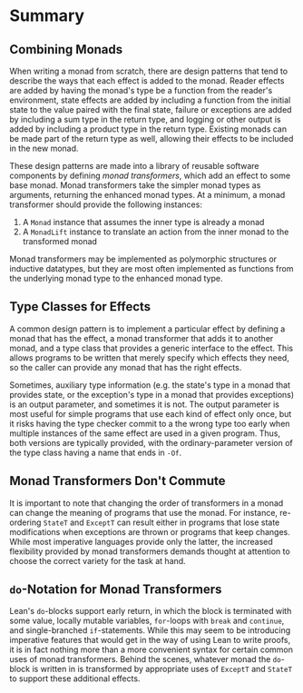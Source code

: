# Summary

## Combining Monads

When writing a monad from scratch, there are design patterns that tend to describe the ways that each effect is added to the monad.
Reader effects are added by having the monad's type be a function from the reader's environment, state effects are added by including a function from the initial state to the value paired with the final state, failure or exceptions are added by including a sum type in the return type, and logging or other output is added by including a product type in the return type.
Existing monads can be made part of the return type as well, allowing their effects to be included in the new monad.

These design patterns are made into a library of reusable software components by defining _monad transformers_, which add an effect to some base monad.
Monad transformers take the simpler monad types as arguments, returning the enhanced monad types.
At a minimum, a monad transformer should provide the following instances:
 1. A `Monad` instance that assumes the inner type is already a monad
 2. A `MonadLift` instance to translate an action from the inner monad to the transformed monad
 
Monad transformers may be implemented as polymorphic structures or inductive datatypes, but they are most often implemented as functions from the underlying monad type to the enhanced monad type.

## Type Classes for Effects

A common design pattern is to implement a particular effect by defining a monad that has the effect, a monad transformer that adds it to another monad, and a type class that provides a generic interface to the effect.
This allows programs to be written that merely specify which effects they need, so the caller can provide any monad that has the right effects.

Sometimes, auxiliary type information (e.g. the state's type in a monad that provides state, or the exception's type in a monad that provides exceptions) is an output parameter, and sometimes it is not.
The output parameter is most useful for simple programs that use each kind of effect only once, but it risks having the type checker commit to a the wrong type too early when multiple instances of the same effect are used in a given program.
Thus, both versions are typically provided, with the ordinary-parameter version of the type class having a name that ends in `-Of`.

## Monad Transformers Don't Commute

It is important to note that changing the order of transformers in a monad can change the meaning of programs that use the monad.
For instance, re-ordering `StateT` and `ExceptT` can result either in programs that lose state modifications when exceptions are thrown or programs that keep changes.
While most imperative languages provide only the latter, the increased flexibility provided by monad transformers demands thought at attention to choose the correct variety for the task at hand.

## `do`-Notation for Monad Transformers

Lean's `do`-blocks support early return, in which the block is terminated with some value, locally mutable variables, `for`-loops with `break` and `continue`, and single-branched `if`-statements.
While this may seem to be introducing imperative features that would get in the way of using Lean to write proofs, it is in fact nothing more than a more convenient syntax for certain common uses of monad transformers.
Behind the scenes, whatever monad the `do`-block is written in is transformed by appropriate uses of `ExceptT` and `StateT` to support these additional effects.

